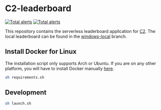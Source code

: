 # C2-leaderboard

[![Total alerts](https://img.shields.io/lgtm/alerts/g/winstxnhdw/C2-leaderboard.svg?logo=lgtm&logoWidth=18)](https://lgtm.com/projects/g/winstxnhdw/C2-leaderboard/alerts/)
<a href="https://lgtm.com/projects/g/winstxnhdw/C2-leaderboard/alerts/"><img alt="Total alerts" src="https://img.shields.io/lgtm/alerts/g/winstxnhdw/C2-leaderboard.svg?logo=lgtm&logoWidth=18"/></a>

This repository contains the serverless leaderboard application for [C2](https://github.com/winstxnhdw/C2). The local leaderboard can be found in the [windows-local](https://github.com/winstxnhdw/C2-leaderboard/tree/windows-local) branch.

## Install Docker for Linux

The installation script only supports Arch or Ubuntu. If you are on any other platform, you will have to install Docker manually [here](https://docs.docker.com/get-docker/).

```bash
sh requirements.sh
```

## Development

```bash
sh launch.sh
```
